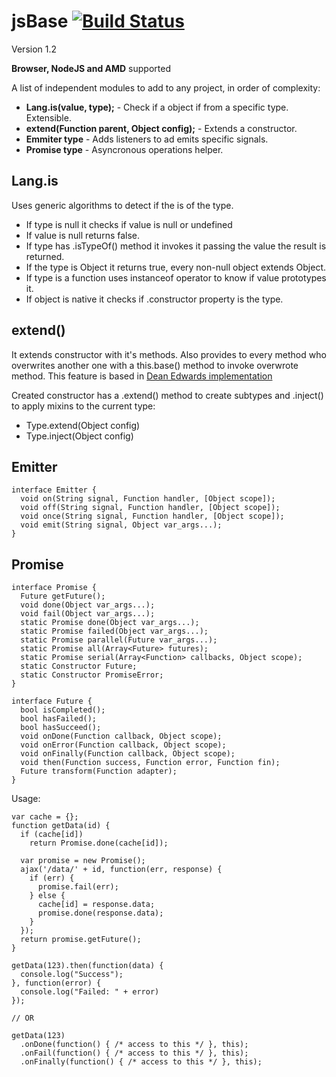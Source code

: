 # jsBase [![Build Status](https://travis-ci.org/amatiasq/jsbase.png)](https://travis-ci.org/amatiasq/jsbase)
Version 1.2

**Browser, NodeJS and AMD** supported

A list of independent modules to add to any project, in order of complexity:

 * **Lang.is(value, type);** - Check if a object if from a specific type. Extensible.
 * **extend(Function parent, Object config);** - Extends a constructor.
 * **Emmiter type** - Adds listeners to ad emits specific signals.
 * **Promise type** - Asyncronous operations helper.

## Lang.is

Uses generic algorithms to detect if the is of the type.
  * If type is null it checks if value is null or undefined
  * If value is null returns false.
  * If type has .isTypeOf() method it invokes it passing the value the result is returned.
  * If the type is Object it returns true, every non-null object extends Object.
  * If type is a function uses instanceof operator to know if value prototypes it.
  * If object is native it checks if .constructor property is the type.

## extend()

It extends constructor with it's methods.
Also provides to every method who overwrites another one with a this.base() method to invoke overwrote method.
This feature is based in [Dean Edwards implementation](http://dean.edwards.name/weblog/2006/03/base/)

Created constructor has a .extend() method to create subtypes and .inject() to apply mixins to the current type:
  * Type.extend(Object config)
  * Type.inject(Object config)

## Emitter

    interface Emitter {
      void on(String signal, Function handler, [Object scope]);
      void off(String signal, Function handler, [Object scope]);
      void once(String signal, Function handler, [Object scope]);
      void emit(String signal, Object var_args...);
    }

## Promise

    interface Promise {
      Future getFuture();
      void done(Object var_args...);
      void fail(Object var_args...);
      static Promise done(Object var_args...);
      static Promise failed(Object var_args...);
      static Promise parallel(Future var_args...);
      static Promise all(Array<Future> futures);
      static Promise serial(Array<Function> callbacks, Object scope);
      static Constructor Future;
      static Constructor PromiseError;
    }

    interface Future {
      bool isCompleted();
      bool hasFailed();
      bool hasSucceed();
      void onDone(Function callback, Object scope);
      void onError(Function callback, Object scope);
      void onFinally(Function callback, Object scope);
      void then(Function success, Function error, Function fin);
      Future transform(Function adapter);
    }

Usage:

    var cache = {};
    function getData(id) {
      if (cache[id])
        return Promise.done(cache[id]);

      var promise = new Promise();
      ajax('/data/' + id, function(err, response) {
        if (err) {
          promise.fail(err);
        } else {
          cache[id] = response.data;
          promise.done(response.data);
        }
      });
      return promise.getFuture();
    }

    getData(123).then(function(data) {
      console.log("Success");
    }, function(error) {
      console.log("Failed: " + error)
    });

    // OR

    getData(123)
      .onDone(function() { /* access to this */ }, this);
      .onFail(function() { /* access to this */ }, this);
      .onFinally(function() { /* access to this */ }, this);
